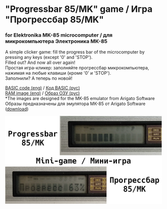 # "Progressbar 85/MK" game / Игра "Прогрессбар 85/MK" 
### for Elektronika MK-85 microcomputer / для микрокомпьютера Электроника МК-85

A simple clicker game: fill the progress bar of the microcomputer by pressing
any keys (except '0' and 'STOP').  
Filled out? And now all over again!  
Простая игра-кликер: заполняйте прогрессбар микрокомпьютера, нажимая на
любые клавиши (кроме '0' и 'STOP').  
Заполнили? А теперь по новой!  

[BASIC code (eng)](https://github.com/Bs0Dd/progressbar85mk/blob/master/pbar85mk_eng.txt) / [Код BASIC (рус)](https://github.com/Bs0Dd/progressbar85mk/blob/master/pbar85mk_rus.txt)  
[RAM image (eng)](https://raw.githubusercontent.com/Bs0Dd/progressbar85mk/master/ram_eng.bin) / [Образ ОЗУ (рус)](https://raw.githubusercontent.com/Bs0Dd/progressbar85mk/master/ram_rus.bin)  
*The images are designed for the MK-85 emulator from Arigato Software  
Образы предназначены для эмулятора МК-85 от Arigato Software ([download](http://old-dos.ru/index.php?page=files&mode=files&do=show&id=5280))

[![Video](https://raw.githubusercontent.com/Bs0Dd/progressbar85mk/master/video.png)](https://youtu.be/G_kz8KwUTGY)
